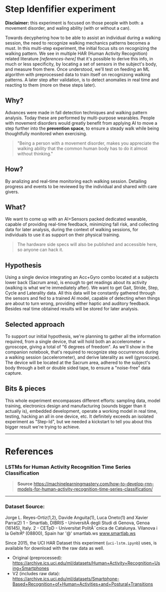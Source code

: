 # Step Idenfifier experiment

**Disclaimer:** this experiment is focused on those people with both: a movement disorder, and waling ability (with or without a can).

Towards decyphering how to be able to assist an individual during a walking session, the need to recognize walking mechanics patterns becomes a must. In this multi-step experiment, the initial focus sits on recognizing the walking pattern. We see in multiple HAR (Human Activity Recognition) related literature *[references-here]* that it's possible to derive this info, in much or less specificity, by locating a set of sensors in the subject's body, and measure from there. Once understood, we'll test on feeding an ML algorithm with preprocessed data to train itself on recognizong walking patterns. A later step after validation, is to detect anomalies in real time and reacting to them (more on these steps later).

## Why?
Advances were made in fall detection techniques and walking pattern analysis. Today these are performed by multi-purpose wearables. People with movement disorders would greatly benefit from applying AI to move a step further into the **prevention space**, to ensure a steady walk while being thoughtfully monitored when exercising.

> "Being a person with a movement disorder, makes you appreciate the walking ability that the common human body has to do it almost without thinking."

## How?
By analizing and real-time monitoring each walking session. Detailing progress and events to be reviewed by the individual and shared with care givers.

## What?
We want to come up with an AI+Sensors packed dedicated wearable, capable of providing real-time feedback, minimizing fall risk, and collecting data for later analysis, during the context of walking sessions, for individuals to use it as support on their physical training.

> The hardware side specs will also be published and accessible here, so anyone can hack it.

## Hypothesis
Using a single device integrating an Acc+Gyro combo located at a subjects lower back (Sacrum area), is enough to get readings about its activity (walking is what we're immediately after). We want to get Gait, Stride, Step, Cycle and Laterality data. All this data will be constantly gathered through the sensors and fed to a trained AI model, capable of detecting when things are about to turn wrong, providing either haptic and auditory feedback. Besides real time obtained results will be stored for later analysis.

## Selected approach
To support our initial hypothesis, we're planning to gather all the information required, from a single device, that will hold both an accelerometer + gyroscope, giving a total of "6 degrees of freedom". As we'll show in the companion notebook, that's required to recognize step occurrences during a walking session (accelerometer), and derive laterality as well (gyroscope). The device will be located at the Sacrum area, adhered to the subject's body through a belt or double sided tape, to ensure a "noise-free" data capture.

## Bits & pieces
This whole experiment encompasses different efforts: sampling data, model training, electronics design and manufacturing (sounds bigger than it actually is), embedded development, operate a working model in real time, testing, hacking an all in one device, etc. It definitely exceeds an isolated experiment as "Step-Id", but we needed a kickstart to tell you about this bigger result we're trying to achieve.

---
# References
### LSTMs for Human Activity Recognition Time Series Classification

> **Source** https://machinelearningmastery.com/how-to-develop-rnn-models-for-human-activity-recognition-time-series-classification/

---
### Dataset Source:

Jorge L. Reyes-Ortiz(1,2), Davide Anguita(1), Luca Oneto(1) and Xavier Parra(2) 
1 - Smartlab, DIBRIS - UniversitÃ  degli Studi di Genova, Genoa (16145), Italy. 
2 - CETpD - Universitat PolitÃ¨cnica de Catalunya. Vilanova i la GeltrÃº (08800), Spain 
har '@' smartlab.ws 
www.smartlab.ws

Since 2015, the UCI HAR Dataset this experiment (`uci-lstm.ipynb`) uses, is available for download with the raw data as well.
* Original (preprocessed): https://archive.ics.uci.edu/ml/datasets/Human+Activity+Recognition+Using+Smartphones
* V2 (includes raw data): https://archive.ics.uci.edu/ml/datasets/Smartphone-Based+Recognition+of+Human+Activities+and+Postural+Transitions
